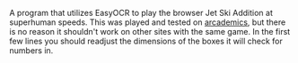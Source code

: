 A program that utilizes EasyOCR to play the browser Jet Ski Addition at superhuman speeds. This was played and tested on [arcademics](https://www.arcademics.com/games/jet-ski), but there is no reason it shouldn't work on other sites with the same game. In the first few lines you should readjust the dimensions of the boxes it will check for numbers in.

